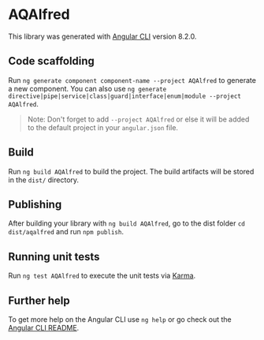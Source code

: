 # AQAlfred

This library was generated with [Angular CLI](https://github.com/angular/angular-cli) version 8.2.0.

## Code scaffolding

Run `ng generate component component-name --project AQAlfred` to generate a new component. You can also use `ng generate directive|pipe|service|class|guard|interface|enum|module --project AQAlfred`.
> Note: Don't forget to add `--project AQAlfred` or else it will be added to the default project in your `angular.json` file. 

## Build

Run `ng build AQAlfred` to build the project. The build artifacts will be stored in the `dist/` directory.

## Publishing

After building your library with `ng build AQAlfred`, go to the dist folder `cd dist/aqalfred` and run `npm publish`.

## Running unit tests

Run `ng test AQAlfred` to execute the unit tests via [Karma](https://karma-runner.github.io).

## Further help

To get more help on the Angular CLI use `ng help` or go check out the [Angular CLI README](https://github.com/angular/angular-cli/blob/master/README.md).
